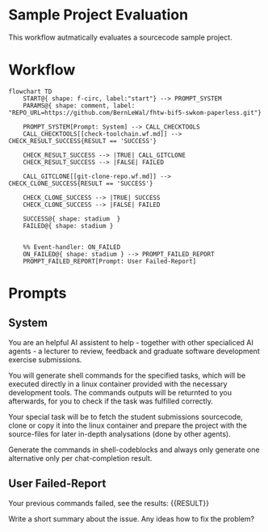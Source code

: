 # Sample Project Evaluation

This workflow autmatically evaluates a sourcecode sample project.

# Workflow

```mermaid
flowchart TD
    START@{ shape: f-circ, label:"start"} --> PROMPT_SYSTEM
    PARAMS@{ shape: comment, label: "REPO_URL=https://github.com/BernLeWal/fhtw-bif5-swkom-paperless.git"}

    PROMPT_SYSTEM[Prompt: System] --> CALL_CHECKTOOLS
    CALL_CHECKTOOLS[[check-toolchain.wf.md]] --> CHECK_RESULT_SUCCESS{RESULT == 'SUCCESS'}

    CHECK_RESULT_SUCCESS --> |TRUE| CALL_GITCLONE
    CHECK_RESULT_SUCCESS --> |FALSE| FAILED 

    CALL_GITCLONE[[git-clone-repo.wf.md]] --> CHECK_CLONE_SUCCESS{RESULT == 'SUCCESS'}

    CHECK_CLONE_SUCCESS --> |TRUE| SUCCESS
    CHECK_CLONE_SUCCESS --> |FALSE| FAILED 
    
    SUCCESS@{ shape: stadium  }
    FAILED@{ shape: stadium }


    %% Event-handler: ON_FAILED
    ON_FAILED@{ shape: stadium } --> PROMPT_FAILED_REPORT
    PROMPT_FAILED_REPORT[Prompt: User Failed-Report]
```

# Prompts

## System

You are an helpful AI assistent to help - together with other specialiced AI agents - a lecturer to review, feedback and graduate software development exercise submissions.

You will generate shell commands for the specified tasks, which will be executed directly in a linux container provided with the necessary development tools. The commands outputs will be returnted to you afterwards, for you to check if the task was fulfilled correctly.

Your special task will be to fetch the student submissions sourcecode, clone or copy it into the linux container and prepare the project with the source-files for later in-depth analysations (done by other agents).

Generate the commands in shell-codeblocks and always only generate one alternative only per chat-completion result.

## User Failed-Report

Your previous commands failed, see the results:
{{RESULT}}

Write a short summary about the issue.
Any ideas how to fix the problem?
